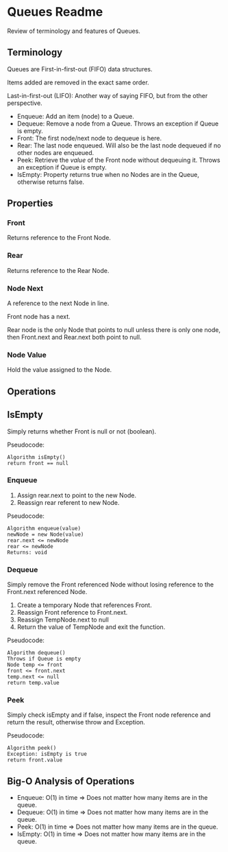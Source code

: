 # Queues Readme

Review of terminology and features of Queues.

## Terminology

Queues are First-in-first-out (FIFO) data structures.

Items added are removed in the exact same order.

Last-in-first-out (LIFO): Another way of saying FIFO, but from the other perspective.

- Enqueue: Add an item (node) to a Queue.
- Dequeue: Remove a node from a Queue. Throws an exception if Queue is empty.
- Front: The first node/next node to dequeue is here.
- Rear: The last node enqueued. Will also be the last node dequeued if no other nodes are enqueued.
- Peek: Retrieve the *value* of the Front node without dequeuing it. Throws an exception if Queue is empty.
- IsEmpty: Property returns true when no Nodes are in the Queue, otherwise returns false.

## Properties

### Front

Returns reference to the Front Node.

### Rear

Returns reference to the Rear Node.

### Node Next

A reference to the next Node in line.

Front node has a next.

Rear node is the only Node that points to null unless there is only one node, then Front.next and Rear.next both point to null.

### Node Value

Hold the value assigned to the Node.

## Operations

## IsEmpty

Simply returns whether Front is null or not (boolean).

Pseudocode:

```text
Algorithm isEmpty()
return front == null
```

### Enqueue

1. Assign rear.next to point to the new Node.
2. Reassign rear referent to new Node.

Pseudocode:

```text
Algorithm enqueue(value)
newNode = new Node(value)
rear.next <= newNode
rear <= newNode
Returns: void
```

### Dequeue

Simply remove the Front referenced Node without losing reference to the Front.next referenced Node.

1. Create a temporary Node that references Front.
2. Reassign Front reference to Front.next.
3. Reassign TempNode.next to null
4. Return the value of TempNode and exit the function.

Pseudocode:

```text
Algorithm dequeue()
Throws if Queue is empty
Node temp <= front
front <= front.next
temp.next <= null
return temp.value
```

### Peek

Simply check isEmpty and if false, inspect the Front node reference and return the result, otherwise throw and Exception.

Pseudocode:

```text
Algorithm peek()
Exception: isEmpty is true
return front.value
```

## Big-O Analysis of Operations

- Enqueue: O(1) in time => Does not matter how many items are in the queue.
- Dequeue: O(1) in time => Does not matter how many items are in the queue.
- Peek: O(1) in time => Does not matter how many items are in the queue.
- IsEmpty: O(1) in time => Does not matter how many items are in the queue.
